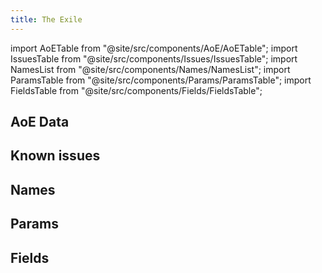 ```yaml
---
title: The Exile
---
```


import AoETable from "@site/src/components/AoE/AoETable";
import IssuesTable from "@site/src/components/Issues/IssuesTable";
import NamesList from "@site/src/components/Names/NamesList";
import ParamsTable from "@site/src/components/Params/ParamsTable";
import FieldsTable from "@site/src/components/Fields/FieldsTable";

## AoE Data

<AoETable item_key="theexile" data_src="artifact" />

## Known issues

<IssuesTable item_key="theexile" data_src="artifact" />

## Names

<NamesList item_key="theexile" data_src="artifact" />

## Params

<ParamsTable item_key="theexile" data_src="artifact" />

## Fields

<FieldsTable item_key="theexile" data_src="artifact" />
